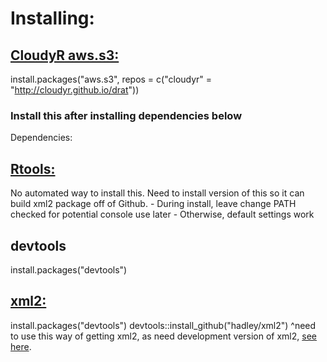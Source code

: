 # Installing:

## [CloudyR aws.s3:](https://github.com/cloudyr/aws.s3)
install.packages("aws.s3", repos = c("cloudyr" = "http://cloudyr.github.io/drat"))
### Install this after installing dependencies below

Dependencies:

## [Rtools:](https://cran.r-project.org/bin/windows/Rtools/)
No automated way to install this. Need to install version of this so it can build xml2 package off of Github.
    - During install, leave change PATH checked for potential console use later
    - Otherwise, default settings work

## devtools
install.packages("devtools")

## [xml2:](https://github.com/hadley/xml2)
install.packages("devtools")
devtools::install_github("hadley/xml2")
^need to use this way of getting xml2, as need development version of xml2, [see here](https://github.com/cloudyr/aws.s3/issues/61).